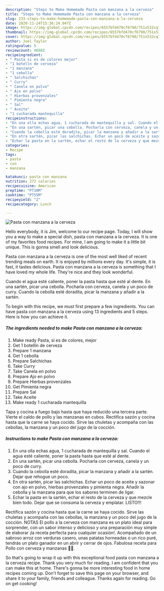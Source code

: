 ```yaml
---
description: "Steps to Make Homemade Pasta con manzana a la cerveza"
title: "Steps to Make Homemade Pasta con manzana a la cerveza"
slug: 233-steps-to-make-homemade-pasta-con-manzana-a-la-cerveza
date: 2020-11-24T15:36:24.047Z
image: https://img-global.cpcdn.com/recipes/6557bfd470cf6790/751x532cq70/pasta-con-manzana-a-la-cerveza-foto-principal.jpg
thumbnail: https://img-global.cpcdn.com/recipes/6557bfd470cf6790/751x532cq70/pasta-con-manzana-a-la-cerveza-foto-principal.jpg
cover: https://img-global.cpcdn.com/recipes/6557bfd470cf6790/751x532cq70/pasta-con-manzana-a-la-cerveza-foto-principal.jpg
author: Joel Taylor
ratingvalue: 5
reviewcount: 46602
recipeingredient:
- " Pasta si es de colores mejor"
- "1 botelln de cerveza"
- "1 manzana"
- "1 cebolla"
- " Salchichas"
- " Curry"
- " Canela en polvo"
- " Ajo en polvo"
- " Hierbas provenzales"
- " Pimienta negra"
- " Sal"
- " Aceite"
- "1 cucharada mantequilla"
recipeinstructions:
- "En una olla echas agua, 1 cucharada de mantequilla y sal. Cuando el agua esté caliente, poner la pasta hasta que esté al dente."
- "En una sartén, picar una cebolla. Pocharla con cerveza, canela y un poco de curry."
- "Cuando la cebolla esté doradita, picar la manzana y añadir a la sartén. Dejar que rehogue un poco."
- "En otra sartén, picar las salchichas. Echar un poco de aceite y sazonar con ajo en polvo, hierbas provenzales y pimienta negra. Añadir la cebolla y la manzana para que los sabores terminen de ligar."
- "Echar la pasta en la sartén, echar el resto de la cerveza y que mezcle bien todo. Dejar que se consuma la cerveza y emplatar. LISTO!!!"
categories:
- Recipe
tags:
- pasta
- con
- manzana

katakunci: pasta con manzana 
nutrition: 272 calories
recipecuisine: American
preptime: "PT10M"
cooktime: "PT55M"
recipeyield: "2"
recipecategory: Lunch

---
```



![Pasta con manzana a la cerveza](https://img-global.cpcdn.com/recipes/6557bfd470cf6790/751x532cq70/pasta-con-manzana-a-la-cerveza-foto-principal.jpg)

Hello everybody, it is Jim, welcome to our recipe page. Today, I will show you a way to make a special dish, pasta con manzana a la cerveza. It is one of my favorites food recipes. For mine, I am going to make it a little bit unique. This is gonna smell and look delicious.

Pasta con manzana a la cerveza is one of the most well liked of recent trending meals on earth. It is enjoyed by millions every day. It's simple, it is fast, it tastes delicious. Pasta con manzana a la cerveza is something that I have loved my whole life. They're nice and they look wonderful.

Cuando el agua esté caliente, poner la pasta hasta que esté al dente. En una sartén, picar una cebolla. Pocharla con cerveza, canela y un poco de curry. Cuando la cebolla esté doradita, picar la manzana y añadir a la sartén.


To begin with this recipe, we must first prepare a few ingredients. You can have pasta con manzana a la cerveza using 13 ingredients and 5 steps. Here is how you can achieve it.

<!--inarticleads1-->

##### The ingredients needed to make Pasta con manzana a la cerveza:

1. Make ready  Pasta, si es de colores, mejor
1. Get 1 botellín de cerveza
1. Prepare 1 manzana
1. Get 1 cebolla
1. Prepare  Salchichas
1. Take  Curry
1. Take  Canela en polvo
1. Prepare  Ajo en polvo
1. Prepare  Hierbas provenzales
1. Get  Pimienta negra
1. Prepare  Sal
1. Take  Aceite
1. Make ready 1 cucharada mantequilla


Tapa y cocina a fuego bajo hasta que haya reducido una tercera parte. Vierte el caldo de pollo y las manzanas en cubos. Rectifica sazón y cocina hasta que la carne se haya cocido. Sirve las chuletas y acompaña con las cebollas, la manzana y un poco del jugo de la cocción. 

<!--inarticleads2-->

##### Instructions to make Pasta con manzana a la cerveza:

1. En una olla echas agua, 1 cucharada de mantequilla y sal. Cuando el agua esté caliente, poner la pasta hasta que esté al dente.
1. En una sartén, picar una cebolla. Pocharla con cerveza, canela y un poco de curry.
1. Cuando la cebolla esté doradita, picar la manzana y añadir a la sartén. Dejar que rehogue un poco.
1. En otra sartén, picar las salchichas. Echar un poco de aceite y sazonar con ajo en polvo, hierbas provenzales y pimienta negra. Añadir la cebolla y la manzana para que los sabores terminen de ligar.
1. Echar la pasta en la sartén, echar el resto de la cerveza y que mezcle bien todo. Dejar que se consuma la cerveza y emplatar. LISTO!!!


Rectifica sazón y cocina hasta que la carne se haya cocido. Sirve las chuletas y acompaña con las cebollas, la manzana y un poco del jugo de la cocción. NOTAS El pollo a la cerveza con manzana es un plato ideal para sorprender, con un sabor intenso y delicioso y una preparación muy simple de elaborar ¡la receta perfecta para cualquier ocasión!. Acompañado de un sabroso arroz con verduras casero, unas patatas horneadas o un rico puré, tendrás un plato ganador en un abrir y cerrar de ojos. Fabulosa receta para Pollo con cerveza y manzanas 🍏🍎. 

So that's going to wrap it up with this exceptional food pasta con manzana a la cerveza recipe. Thank you very much for reading. I am confident that you can make this at home. There's gonna be more interesting food in home recipes coming up. Don't forget to save this page on your browser, and share it to your family, friends and colleague. Thanks again for reading. Go on get cooking!
